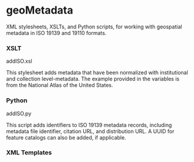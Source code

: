 # geoMetadata
XML stylesheets, XSLTs, and Python scripts, for working with geospatial metadata in ISO 19139 and 19110 formats.

### XSLT

addISO.xsl

This stylesheet adds metadata that have been normalized with institutional and collection level-metadata. The example provided in the variables is from the National Atlas of the United States.

### Python

addISO.py

This script adds identifiers to ISO 19139 metadata records, including metadata file identifier, citation URL, and distribution URL. A UUID for feature catalogs can also be added, if applicable.

### XML Templates


